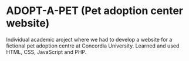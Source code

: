 # ADOPT-A-PET (Pet adoption center website)
Individual academic aroject where we had to develop a website for a fictional pet adoption centre at Concordia University.
Learned and used HTML, CSS, JavaScript and PHP.

